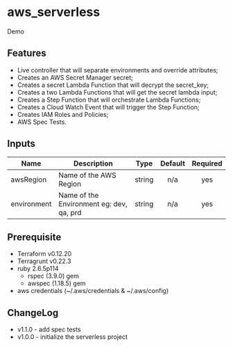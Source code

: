 # aws_serverless

Demo

## Features

* Live controller that will separate environments and override attributes;
* Creates an AWS Secret Manager secret;
* Creates a secret Lambda Function that will decrypt the secret_key;
* Creates a two Lambda Functions that will get the secret lambda input;
* Creates a Step Function that will orchestrate Lambda Functions;
* Creates a Cloud Watch Event that will trigger the Step Function;
* Creates IAM Roles and Policies;
* AWS Spec Tests.

## Inputs

| Name | Description | Type | Default | Required |
|------|-------------|:----:|:-------:|:--------:|
| awsRegion | Name of the AWS Region | string | n/a | yes |
| environment | Name of the Environment eg: dev, qa, prd | string | n/a | yes |

## Prerequisite

* Terraform v0.12.20
* Terragrunt v0.22.3
* ruby 2.6.5p114
  * rspec (3.9.0) gem
  * awspec (1.18.5) gem
* aws credentials (~/.aws/credentials & ~/.aws/config)

## ChangeLog

* v1.1.0 - add spec tests
* v1.0.0 - initialize the serverless project
